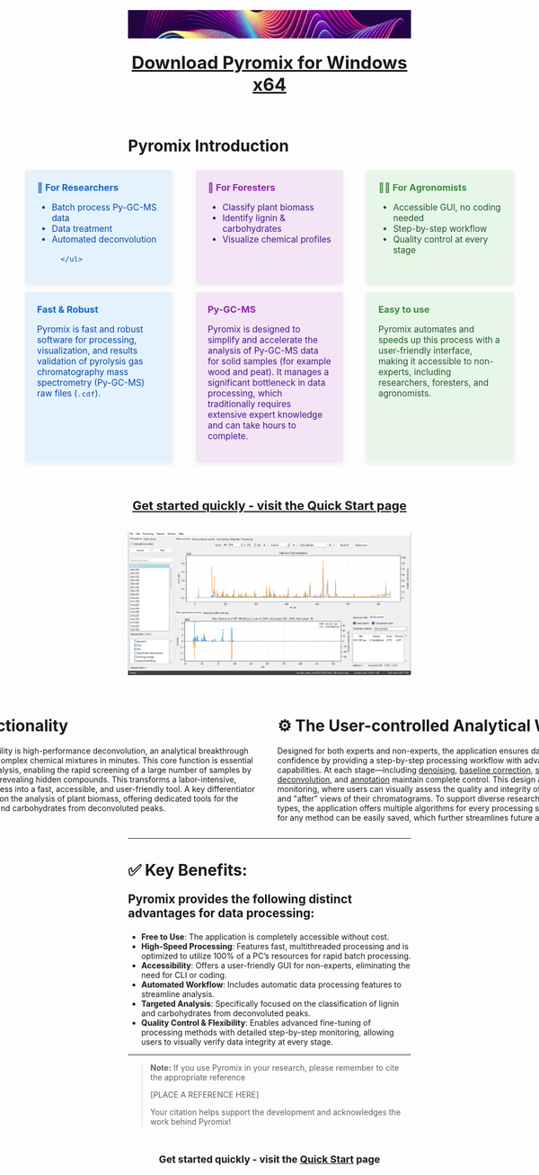 
<img src="images/cover_image.jpeg" alt="Pyromix Banner" style="width:100%; object-fit:cover; border-radius:8px; aspect-ratio:16/2; object-position:center 40%; clip-path: inset(10% 0 10% 0);">

</p>

<div align="center">
<span style="font-size:2.25em;"><strong><a href="quick_start.md">Download Pyromix for Windows x64</a></strong></span>
</div>
<br><br>

# Pyromix Introduction

<div style="display: flex; justify-content: center; gap: 2em; max-width: 1200px; margin: 0 auto; align-items: stretch;">

   <div style="flex: 1 1 0; min-width: 220px; background: #e3f2fd; border-radius: 4px; box-shadow: 0 4px 8px rgba(0,0,0,0.06); padding: 1.5em; margin: 0.5em;">
      <h3 style="color: #1565c0; margin-top:0;">🧪 For Researchers</h3>
      <ul style="font-size:1.1em; color: #0d47a1;">
         <li>Batch process Py-GC-MS data</li>
         <li>Data treatment</li>
         <li>Automated deconvolution</li>
         
      </ul>
   </div>

   <div style="flex: 1 1 0; min-width: 220px; background: #f3e5f5; border-radius: 4px; box-shadow: 0 4px 8px rgba(0,0,0,0.06); padding: 1.5em; margin: 0.5em;">
      <h3 style="color: #8e24aa; margin-top:0;">🌱 For Foresters</h3>
      <ul style="font-size:1.1em; color: #4a148c;">
         <li>Classify plant biomass</li>
         <li>Identify lignin & carbohydrates</li>
         <li>Visualize chemical profiles</li>
      </ul>
   </div>

   <div style="flex: 1 1 0; min-width: 220px; background: #e8f5e9; border-radius: 4px; box-shadow: 0 4px 8px rgba(0,0,0,0.06); padding: 1.5em; margin: 0.5em;">
      <h3 style="color: #388e3c; margin-top:0;">👩‍🔬 For Agronomists</h3>
      <ul style="font-size:1.1em; color: #1b5e20;">
         <li>Accessible GUI, no coding needed</li>
         <li>Step-by-step workflow</li>
         <li>Quality control at every stage</li>
      </ul>
   </div>

</div>

<div style="display: flex; justify-content: center; gap: 2em; max-width: 1200px; margin: 0 auto; align-items: stretch;">

   <div style="flex: 1 1 0; min-width: 220px; background: #e3f2fd; border-radius: 4px; box-shadow: 0 4px 8px rgba(0,0,0,0.06); padding: 1.5em; margin: 0.5em;">
      <h3 style="color: #1565c0; margin-top:0;">Fast & Robust</h3>
      <p style="font-size:1.1em; color: #0d47a1;">
         Pyromix is fast and robust software for processing, visualization, and results validation of pyrolysis gas chromatography mass spectrometry (Py-GC-MS) raw files (<code>.cdf</code>).
      </p>
   </div>

   <div style="flex: 1 1 0; min-width: 220px; background: #f3e5f5; border-radius: 4px; box-shadow: 0 4px 8px rgba(0,0,0,0.06); padding: 1.5em; margin: 0.5em;">
      <h3 style="color: #8e24aa; margin-top:0;">Py-GC-MS</h3>
      <p style="font-size:1.1em; color: #4a148c;">
         Pyromix is designed to simplify and accelerate the analysis of Py-GC-MS data for solid samples (for example wood and peat). It manages a significant bottleneck in data processing, which traditionally requires extensive expert knowledge and can take hours to complete.
      </p>
   </div>

   <div style="flex: 1 1 0; min-width: 220px; background: #e8f5e9; border-radius: 4px; box-shadow: 0 4px 8px rgba(0,0,0,0.06); padding: 1.5em; margin: 0.5em;">
      <h3 style="color: #388e3c; margin-top:0;">Easy to use</h3>
      <p style="font-size:1.1em; color: #1b5e20;">
         Pyromix automates and speeds up this process with a user-friendly interface, making it accessible to non-experts, including researchers, foresters, and agronomists.
      </p>
   </div>

</div>


<br>
<div align="center">

<span style="font-size:1.55em;"><strong><br> <a href="#/quick_start.md">Get started quickly - visit the Quick Start page</a><br> </strong></span>
   <br><br>
   <img src="images/image001.png" alt="Pyromix GUI" >
</div>

<br>


<div style="display: flex; justify-content: center; gap: 2em; max-width: 1200px; margin: 0 auto; align-items: flex-start;">

<div style="flex: 0 0 620px; min-width: 320px;">

# 🚀 Core Functionality
Pyromix primary capability is high-performance deconvolution, an analytical breakthrough that rapidly separates complex chemical mixtures in minutes. This core function is essential for high-throughput analysis, enabling the rapid screening of a large number of samples by quickly identifying and revealing hidden compounds. This transforms a labor-intensive, expert-dependent process into a fast, accessible, and user-friendly tool.
A key differentiator is its specialized focus on the analysis of plant biomass, offering dedicated tools for the classification of lignin and carbohydrates from deconvoluted peaks.

</div>

<div style="flex: 0 0 620px; min-width: 320px;">

# ⚙️ The User-controlled Analytical Workflow
Designed for both experts and non-experts, the application ensures data integrity and user confidence by providing a step-by-step processing workflow with advanced fine-tuning capabilities. At each stage—including [denoising](denoising.md), [baseline correction](baseline_correction.md), [sample alignment](sample_alignment.md), [deconvolution](deconvolution.md), and [annotation](annotation.md) maintain complete control. This design allows for detailed monitoring, where users can visually assess the quality and integrity of the data with "before" and "after" views of their chromatograms.
To support diverse research questions and data types, the application offers multiple algorithms for every processing step. Optimal settings for any method can be easily saved, which further streamlines future analyses.

</div>
</div>


________________________________________
# ✅ Key Benefits:
<p align="left" style="font-size:1.5em;">
<strong>
Pyromix provides the following distinct advantages for data processing:
</strong>
</p>

- **Free to Use**: The application is completely accessible without cost.
- **High-Speed Processing**: Features fast, multithreaded processing and is optimized to utilize 100% of a PC’s resources for rapid batch processing.
- **Accessibility**: Offers a user-friendly GUI for non-experts, eliminating the need for CLI or coding.
- **Automated Workflow**: Includes automatic data processing features to streamline analysis.
- **Targeted Analysis**: Specifically focused on the classification of lignin and carbohydrates from deconvoluted peaks.
- **Quality Control & Flexibility**: Enables advanced fine-tuning of processing methods with detailed step-by-step monitoring, allowing users to visually verify data integrity at every stage.

________________________________________

> **Note:** If you use Pyromix in your research, please remember to cite the appropriate reference
> 
> [PLACE A REFERENCE HERE]  
>  
> Your citation helps support the development and acknowledges the work behind Pyromix!


<div align="center">
<br><br>
<span style="font-size:1.25em;"><strong>Get started quickly - visit the <a href="#/quick_start.md">Quick Start</a> page</strong></span>

</div>


